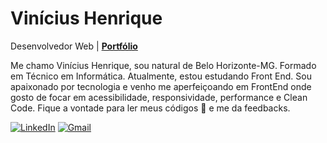 # Vinícius Henrique

Desenvolvedor Web | [**Portfólio**](https://viniciusdeveloper.netlify.app/)

Me chamo Vinícius Henrique, sou natural de Belo Horizonte-MG. Formado em Técnico em Informática. Atualmente, estou estudando Front End. Sou apaixonado por tecnologia e venho me aperfeiçoando em FrontEnd onde gosto de focar em acessibilidade, responsividade, performance e Clean Code. Fique a vontade para ler meus códigos 🤯 e me da feedbacks.

[![LinkedIn](https://img.shields.io/badge/LinkedIn-0077B5?style=for-the-badge&logo=LinkedIn&logoColor=white)](https://www.linkedin.com/in/viniciusshenri96/)
[![Gmail](https://img.shields.io/badge/Gmail-EA4335?style=for-the-badge&logo=gmail&logoColor=white)](mailto:viniciush2015@gmail.com)
